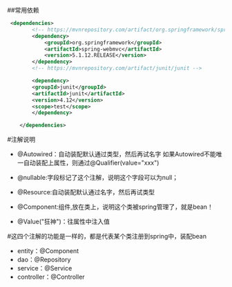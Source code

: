 ##常用依赖
```xml
 <dependencies>
        <!-- https://mvnrepository.com/artifact/org.springframework/spring-webmvc -->
        <dependency>
            <groupId>org.springframework</groupId>
            <artifactId>spring-webmvc</artifactId>
            <version>5.1.12.RELEASE</version>
        </dependency>
        <!-- https://mvnrepository.com/artifact/junit/junit -->

        <dependency>
        <groupId>junit</groupId>
        <artifactId>junit</artifactId>
        <version>4.12</version>
        <scope>test</scope>
        </dependency>

    </dependencies>
```
#注解说明
- @Autowired：自动装配默认通过类型，然后再试名字
   如果Autowired不能唯一自动装配上属性，则通过@Qualifier(value="xxx")
- @nullable:字段标记了这个注解，说明这个字段可以为null；
- @Resource:自动装配默认通过名字，然后再试类型



- @Component:组件,放在类上，说明这个类被spring管理了，就是bean！
- @Value("狂神")：往属性中注入值

#这四个注解的功能是一样的，都是代表某个类注册到spring中，装配bean
- entity：@Component
- dao：@Repository
- service：@Service
- controller：@Controller

